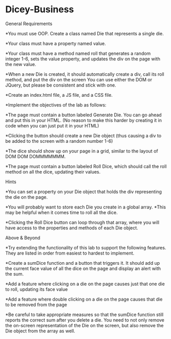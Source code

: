# Dicey-Business

General Requirements

*You must use OOP. Create a class named Die that represents a single die.

*Your class must have a property named value.

*Your class must have a method named roll that generates a random integer 1-6, sets the value property, and updates the div on the page with the new value.

*When a new Die is created, it should automatically create a div, call its roll method, and put the div on the screen
You can use either the DOM or JQuery, but please be consistent and stick with one.

*Create an index.html file, a JS file, and a CSS file.

*Implement the objectives of the lab as follows:

*The page must contain a button labeled Generate Die. You can go ahead and put this in your HTML. (No reason to make this harder by creating it in code when you can just put it in your HTML)

*Clicking the button should create a new Die object (thus causing a div to be added to the screen with a random number 1-6)

*The dice should show up on your page in a grid, similar to the layout of DOM DOM DOMMMMMMM.

*The page must contain a button labeled Roll Dice, which should call the roll method on all the dice, updating their values.

Hints

*You can set a property on your Die object that holds the div representing the die on the page.

*You will probably want to store each Die you create in a global array. *This may be helpful when it comes time to roll all the dice.

*Clicking the Roll Dice button can loop through that array, where you will have access to the properties and methods of each Die object.

Above & Beyond

*Try extending the functionality of this lab to support the following features. They are listed in order from easiest to hardest to implement.

*Create a sumDice function and a button that triggers it. It should add up the current face value of all the dice on the page and display an alert with the sum.

*Add a feature where clicking on a die on the page causes just that one die to roll, updating its face value

*Add a feature where double clicking on a die on the page causes that die to be removed from the page

*Be careful to take appropriate measures so that the sumDice function still reports the correct sum after you delete a die. You need to not only remove the on-screen representation of the Die on the screen, but also remove the Die object from the array as well.